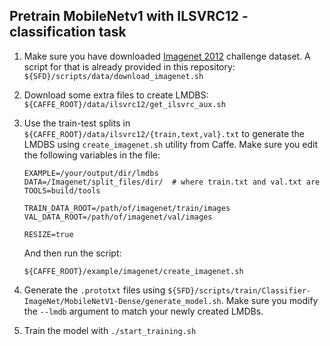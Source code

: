 ## Pretrain MobileNetv1 with ILSVRC12 - classification task

1. Make sure you have downloaded [Imagenet 2012](http://www.image-net.org/challenges/LSVRC/2012/) challenge dataset. A script for that is already provided in this repository: `${SFD}/scripts/data/download_imagenet.sh`
2. Download some extra files to create LMDBS: `${CAFFE_ROOT}/data/ilsvrc12/get_ilsvrc_aux.sh`
3. Use the train-test splits in `${CAFFE_ROOT}/data/ilsvrc12/{train,text,val}.txt` to generate the LMDBS using `create_imagenet.sh` utility from Caffe. Make sure you edit the following variables in the file:
    
    ```
    EXAMPLE=/your/output/dir/lmdbs
    DATA=/Imagenet/split_files/dir/  # where train.txt and val.txt are
    TOOLS=build/tools

    TRAIN_DATA_ROOT=/path/of/imagenet/train/images
    VAL_DATA_ROOT=/path/of/imagenet/val/images

    RESIZE=true
    ```

    And then run the script:

    ```
    ${CAFFE_ROOT}/example/imagenet/create_imagenet.sh
    ```

4. Generate the `.prototxt` files using `${SFD}/scripts/train/Classifier-ImageNet/MobileNetV1-Dense/generate_model.sh`. Make sure you modify the `--lmdb` argument to match your newly created LMDBs.

5. Train the model with `./start_training.sh`


